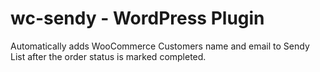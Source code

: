 # wc-sendy - WordPress Plugin
Automatically adds WooCommerce Customers name and email to Sendy List after the order status is marked completed.
